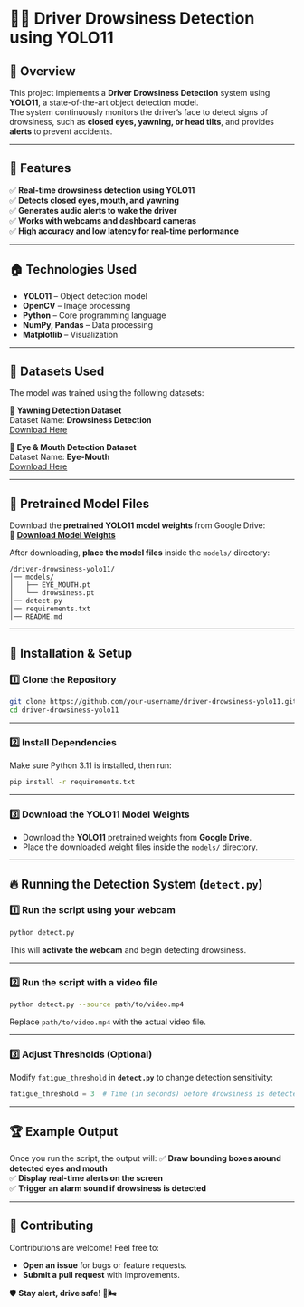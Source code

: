 # 🚗💤 Driver Drowsiness Detection using YOLO11

## 📌 Overview
This project implements a **Driver Drowsiness Detection** system using **YOLO11**, a state-of-the-art object detection model.  
The system continuously monitors the driver’s face to detect signs of drowsiness, such as **closed eyes, yawning, or head tilts**, and provides **alerts** to prevent accidents.

---

## 🎯 Features
✅ **Real-time drowsiness detection using YOLO11**  
✅ **Detects closed eyes, mouth, and yawning**  
✅ **Generates audio alerts to wake the driver**  
✅ **Works with webcams and dashboard cameras**  
✅ **High accuracy and low latency for real-time performance**  

---

## 🏠 Technologies Used
- **YOLO11** – Object detection model  
- **OpenCV** – Image processing  
- **Python** – Core programming language  
- **NumPy, Pandas** – Data processing  
- **Matplotlib** – Visualization  

---

## 📂 Datasets Used
The model was trained using the following datasets:

📌 **Yawning Detection Dataset**  
Dataset Name: **Drowsiness Detection**  
[Download Here](https://universe.roboflow.com/kuch-naya/drowsiness-detection-wvyt5)  

📌 **Eye & Mouth Detection Dataset**  
Dataset Name: **Eye-Mouth**  
[Download Here](https://universe.roboflow.com/shenmiren6z/eye-mouth-ntiym)  

---

## 📂 Pretrained Model Files
Download the **pretrained YOLO11 model weights** from Google Drive:  
📌 **[Download Model Weights]([https://drive.google.com/your-model-link](https://drive.google.com/drive/folders/19HD86tN8uuyuNWTq897MxYhRSK6d_6ni?usp=sharing))**  

After downloading, **place the model files** inside the `models/` directory:
```
/driver-drowsiness-yolo11/
│── models/
│   ├── EYE_MOUTH.pt
│   └── drowsiness.pt
│── detect.py
│── requirements.txt
│── README.md
```

---

## 🚀 Installation & Setup

### 1️⃣ Clone the Repository
```sh
git clone https://github.com/your-username/driver-drowsiness-yolo11.git
cd driver-drowsiness-yolo11
```

---

### 2️⃣ Install Dependencies
Make sure Python 3.11 is installed, then run:

```sh
pip install -r requirements.txt
```

---

### 3️⃣ Download the YOLO11 Model Weights
- Download the **YOLO11** pretrained weights from **Google Drive**.
- Place the downloaded weight files inside the `models/` directory.

---

## 🔥 Running the Detection System (`detect.py`)

### 1️⃣ Run the script using your webcam
```sh
python detect.py
```
This will **activate the webcam** and begin detecting drowsiness.

---

### **2️⃣ Run the script with a video file**
```sh
python detect.py --source path/to/video.mp4
```
Replace `path/to/video.mp4` with the actual video file.

---

### **3️⃣ Adjust Thresholds (Optional)**
Modify `fatigue_threshold` in **`detect.py`** to change detection sensitivity:

```python
fatigue_threshold = 3  # Time (in seconds) before drowsiness is detected
```

---

## 🏆 Example Output
Once you run the script, the output will:
✅ **Draw bounding boxes around detected eyes and mouth**  
✅ **Display real-time alerts on the screen**  
✅ **Trigger an alarm sound if drowsiness is detected**  

---

## 👥 Contributing
Contributions are welcome! Feel free to:
- **Open an issue** for bugs or feature requests.
- **Submit a pull request** with improvements.

🛡️ **Stay alert, drive safe! 🚗🌬️**

